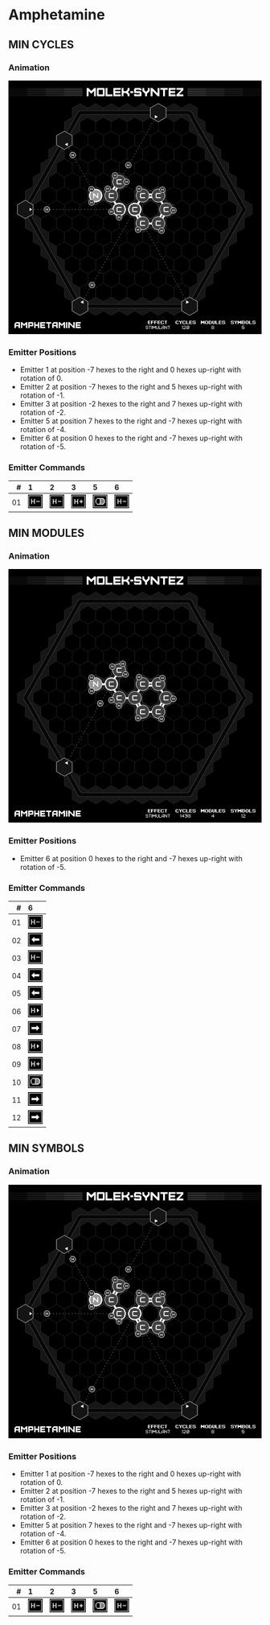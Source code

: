 # Amphetamine

## MIN CYCLES

### Animation

![Solution](./../gifs/04/MIN_CYCLES.gif)

### Emitter Positions

- Emitter 1 at position -7 hexes to the right and 0 hexes up-right with rotation of 0.
- Emitter 2 at position -7 hexes to the right and 5 hexes up-right with rotation of -1.
- Emitter 3 at position -2 hexes to the right and 7 hexes up-right with rotation of -2.
- Emitter 5 at position 7 hexes to the right and -7 hexes up-right with rotation of -4.
- Emitter 6 at position 0 hexes to the right and -7 hexes up-right with rotation of -5.

### Emitter Commands

|  # |                                                                 1 |                                                                 2 |                                                                 3 |                                                                 5 |                                                                 6 |
|---:|:------------------------------------------------------------------|:------------------------------------------------------------------|:------------------------------------------------------------------|:------------------------------------------------------------------|:------------------------------------------------------------------|
| 01 | ![REMOVE_H_ATOM](./../instructions/REMOVE_H_ATOM.png)             | ![REMOVE_H_ATOM](./../instructions/REMOVE_H_ATOM.png)             | ![ADD_H_ATOM](./../instructions/ADD_H_ATOM.png)                   | ![OUTPUT_TARGET](./../instructions/OUTPUT_TARGET.png)             | ![REMOVE_H_ATOM](./../instructions/REMOVE_H_ATOM.png)             |

## MIN MODULES

### Animation

![Solution](./../gifs/04/MIN_MODULES.gif)

### Emitter Positions

- Emitter 6 at position 0 hexes to the right and -7 hexes up-right with rotation of -5.

### Emitter Commands

|  # |                                                                 6 |
|---:|:------------------------------------------------------------------|
| 01 | ![REMOVE_H_ATOM](./../instructions/REMOVE_H_ATOM.png)             |
| 02 | ![SLIDE_EMITTER_LEFT](./../instructions/SLIDE_EMITTER_LEFT.png)   |
| 03 | ![REMOVE_H_ATOM](./../instructions/REMOVE_H_ATOM.png)             |
| 04 | ![SLIDE_EMITTER_LEFT](./../instructions/SLIDE_EMITTER_LEFT.png)   |
| 05 | ![SLIDE_EMITTER_LEFT](./../instructions/SLIDE_EMITTER_LEFT.png)   |
| 06 | ![SHUNT_H_ATOM](./../instructions/SHUNT_H_ATOM.png)               |
| 07 | ![SLIDE_EMITTER_RIGHT](./../instructions/SLIDE_EMITTER_RIGHT.png) |
| 08 | ![SHUNT_H_ATOM](./../instructions/SHUNT_H_ATOM.png)               |
| 09 | ![ADD_H_ATOM](./../instructions/ADD_H_ATOM.png)                   |
| 10 | ![OUTPUT_TARGET](./../instructions/OUTPUT_TARGET.png)             |
| 11 | ![SLIDE_EMITTER_RIGHT](./../instructions/SLIDE_EMITTER_RIGHT.png) |
| 12 | ![SLIDE_EMITTER_RIGHT](./../instructions/SLIDE_EMITTER_RIGHT.png) |

## MIN SYMBOLS

### Animation

![Solution](./../gifs/04/MIN_SYMBOLS.gif)

### Emitter Positions

- Emitter 1 at position -7 hexes to the right and 0 hexes up-right with rotation of 0.
- Emitter 2 at position -7 hexes to the right and 5 hexes up-right with rotation of -1.
- Emitter 3 at position -2 hexes to the right and 7 hexes up-right with rotation of -2.
- Emitter 5 at position 7 hexes to the right and -7 hexes up-right with rotation of -4.
- Emitter 6 at position 0 hexes to the right and -7 hexes up-right with rotation of -5.

### Emitter Commands

|  # |                                                                 1 |                                                                 2 |                                                                 3 |                                                                 5 |                                                                 6 |
|---:|:------------------------------------------------------------------|:------------------------------------------------------------------|:------------------------------------------------------------------|:------------------------------------------------------------------|:------------------------------------------------------------------|
| 01 | ![REMOVE_H_ATOM](./../instructions/REMOVE_H_ATOM.png)             | ![REMOVE_H_ATOM](./../instructions/REMOVE_H_ATOM.png)             | ![ADD_H_ATOM](./../instructions/ADD_H_ATOM.png)                   | ![OUTPUT_TARGET](./../instructions/OUTPUT_TARGET.png)             | ![REMOVE_H_ATOM](./../instructions/REMOVE_H_ATOM.png)             |

